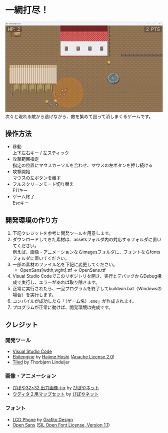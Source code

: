 # 一網打尽！

![スクリーンショット](scrshot-2025-09-15-133311.png)  
次々と現れる敵から逃げながら、敵を集めて囲って消しまくるゲームです。

## 操作方法
- 移動  
  上下左右キー / 左スティック
- 攻撃範囲指定  
  指定の位置にマウスカーソルを合わせ、マウスの左ボタンを押し続ける  
- 攻撃開始  
  マウスの左ボタンを離す  
- フルスクリーンモード切り替え  
  F11キー  
- ゲーム終了  
  Escキー  

## 開発環境の作り方
1. 下記クレジットを参考に開発ツールを用意します。
1. ダウンロードしてきた素材は、assetsフォルダ内の対応するフォルダに置いてください。  
   例えば、画像・アニメーションならimagesフォルダに、フォントならfontsフォルダに置いてください。  
1. 一部の素材のファイル名を下記に変更してください。  
   - OpenSans\[wdth,wght\].ttf -> OpenSans.ttf
1. Visual Studio Codeでこのリポジトリを開き、実行とデバッグからDebug構成で実行し、エラーがあれば取り除きます。  
1. 正常に実行されたら、一旦プログラムを終了してbuildwin.bat（Windowsの場合）を実行します。  
1. コンパイルが成功したら「（ゲーム名）.exe」が作成されます。
1. プログラムが正常に動けば、開発環境は完成です。

## クレジット

### 開発ツール
- [Visual Studio Code](https://code.visualstudio.com/)
- [Ebitengine](https://ebitengine.org/)
  by [Hajime Hoshi](https://hajimehoshi.com/)
  ([Apache License 2.0](https://www.apache.org/licenses/LICENSE-2.0))
- [Tiled](https://www.mapeditor.org/)
  by Thorbjørn Lindeijer

### 画像・アニメーション
- [ぴぽや32×32 出力画像＋α](https://pipoya.net/sozai/assets/charachip/character-chip-2/#%E3%81%B4%E3%81%BD%E3%82%8432%C3%9732_%E5%87%BA%E5%8A%9B%E7%94%BB%E5%83%8F%EF%BC%8B%CE%B1)
  by [ぴぽやネット](https://pipoya.net/)
- [ウディタ２用マップセット](https://pipoya.net/sozai/assets/map-chip_tileset32/#%E3%82%A6%E3%83%87%E3%82%A3%E3%82%BF%EF%BC%92%E7%94%A8%E3%83%9E%E3%83%83%E3%83%97%E3%82%BB%E3%83%83%E3%83%88)
  by [ぴぽやネット](https://pipoya.net/)

### フォント
- [LCD Phone](https://www.dafont.com/lcd-phone.font)
  by [Grafito Design](https://www.dafont.com/raul-andres-perez-canseco.d1591)
- [Open Sans](https://github.com/googlefonts/opensans/blob/main/fonts/variable/OpenSans%5Bwdth%2Cwght%5D.ttf)
  ([SIL Open Font License, Version 1.1](https://openfontlicense.org/open-font-license-official-text/))
